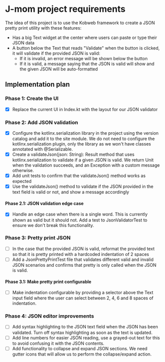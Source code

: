 # J-mom project requirements

The idea of this project is to use the Kobweb framework to create a JSON pretty print utility with these features:
- Has a big Text widget at the center where users can paste or type their JSON data
- A button below the Text that reads "Validate" when the button is clicked, it will validate if the provided JSON is valid:
  - If it is invalid, an error message will be shown below the button
  - If it is valid, a message saying that the JSON is valid will show and the given JSON will be auto-formatted

## Implementation plan

### Phase 1: Create the UI
- [x] Replace the current UI in Index.kt with the layout for our JSON validator

### Phase 2: Add JSON validation
- [x] Configure the kotlinx.serialization library in the project using the version catalog and add it to the site module.
  We do not need to configure the kotlinx.serialization plugin, only the library as we won't have classes annotated with @Serializable.
- [x] Create a validateJson(json: String): Result<Unit> method that uses kotlinx.serialization to validate if a given JSON is valid.
  We return Unit when the validation succeeds, and an Exception with a custom message otherwise.
- [x] Add unit tests to confirm that the validateJson() method works as expected
- [x] Use the validateJson() method to validate if the JSON provided in the text field is valid or not, and show a message accordingly

#### Phase 2.1: JSON validation edge case
- [x] Handle an edge case when there is a single word. This is currently shown as valid but it should not. Add a test to 
  JsonValidatorTest to ensure we don't break this functionality.

### Phase 3: Pretty print JSON
- [ ] In the case that the provided JSON is valid, reformat the provided text so that it is pretty printed with a
  hardcoded indentation of 2 spaces
- [ ] Add a JsonPrettyPrintTest file that validates different valid and invalid JSON scenarios and confirms that pretty
  is only called when the JSON is valid.

#### Phase 3.1: Make pretty print configurable
- [ ] Make indentation configurable by providing a selector above the Text input field where the user can select
  between 2, 4, 6 and 8 spaces of indentation.

### Phase 4: JSON editor improvements
- [ ] Add syntax highlighting to the JSON text field when the JSON has been validated. Turn off syntax highlighting as soon
  as the text is updated.
- [ ] Add line numbers for easier JSON reading, use a grayed-out text for this to avoid confusing it with the JSON contents.
- [ ] Add functionality to collapse and expand JSON sections. We need gutter icons that will allow us to perform the
  collapse/expand action.

